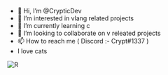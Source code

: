 - 👋 Hi, I’m @CrypticDev
- 👀 I’m interested in vlang related projects
- 🌱 I’m currently learning c
- 💞️ I’m looking to collaborate on v releated projects
- 📫 How to reach me ( Discord :- Crypt#1337 )
- I love cats

![R](https://user-images.githubusercontent.com/96519971/148648262-8ca960e2-1cf6-423e-8849-76d6f0c0a8ed.gif)

<!---
CrypticDev/CrypticDev is a ✨ special ✨ repository because its `README.md` (this file) appears on your GitHub profile.
You can click the Preview link to take a look at your changes.
--->
